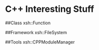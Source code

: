 # C++ Interesting Stuff

##Class
xsh::Function

##Framework
xsh::FileSystem

##Tools
xsh::CPPModuleManager


